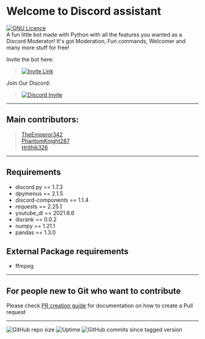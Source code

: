 # Welcome to Discord assistant
[![GNU Licence](https://img.shields.io/badge/license-GNU-blue.svg?style=for-the-badge)](https://www.gnu.org/licenses/gpl-3.0.en.html)\
A fun little bot made with Python with all the features you wanted as a Discord Moderator! It's got Moderation, Fun commands, Welcomer and many more stuff for free!

Invite the bot here:
> [![Invite Link](https://img.shields.io/badge/Invite-Discord_Assistant-blue.svg?style=for-the-badge)](https://assistant.hackarmour.tech/)

Join Our Discord:
> [![Discord Invite](https://img.shields.io/badge/Discord-hackarmour-red.svg?style=for-the-badge&logo=discord)](https://discord.gg/mxHtj8q3c4)
___

## Main contributors:

> [TheEmperor342](https://github.com/TheEmperor342)\
> [PhantomKnight287](https://github.com/PhantomKnight287)\
> [Hrithik326](https://github.com/Hrithik326)
___

## Requirements
- discord.py == 1.7.3
- dpymenus == 2.1.5
- discord-components == 1.1.4
- requests == 2.25.1
- youtube_dl == 2021.6.6
- disrank == 0.0.2
- numpy == 1.21.1
- pandas == 1.3.0

## External Package requirements
- ffmpeg
___
## For people new to Git who want to contribute
Please check [PR creation guide](https://thebirdie.codes/creating-a-pr-on-github) for documentation on how to create a Pull request

___

![GitHub repo size](https://img.shields.io/github/repo-size/hackarmour/discord-assistant?label=Docker%20build%20size)
![Uptime](https://img.shields.io/badge/Uptime-100.0%25-brightgreen)
![GitHub commits since tagged version](https://img.shields.io/github/commits-since/hackarmour/discord-assistant/v1.0.0?logo=python)
